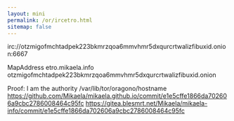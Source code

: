 ```yaml
---
layout: mini
permalink: /or/ircetro.html
sitemap: false
---
```


irc://otzmigofmchtadpek223bkmrzqoa6mmvhmr5dxqurcrtwalizfibuxid.onion:6667

MapAddress etro.mikaela.info otzmigofmchtadpek223bkmrzqoa6mmvhmr5dxqurcrtwalizfibuxid.onion

Proof: I am the authority
/var/lib/tor/oragono/hostname
https://github.com/Mikaela/mikaela.github.io/commit/e1e5cffe1866da702606a9cbc2786008464c95fc
https://gitea.blesmrt.net/Mikaela/mikaela-info/commit/e1e5cffe1866da702606a9cbc2786008464c95fc
